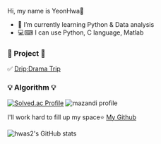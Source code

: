 Hi, my name is YeonHwa🙍
- 🌱 I’m currently learning Python & Data analysis
- 💻⌨ I can use Python, C language, Matlab


### 💫 Project 💫
✅ [Drip;Drama Trip](https://github.com/Multi-Drip/Drip)


### 💡 Algorithm 💡
[![Solved.ac Profile](http://mazassumnida.wtf/api/v2/generate_badge?boj=jyh98)](https://solved.ac/profile/jyh98)
![mazandi profile](http://mazandi.herokuapp.com/api?handle=jyh98&theme=dark)
</div>


I'll work hard to fill up my space⭐
[My Github](https://github.com/hwas2)

![hwas2's GitHub stats](https://github-readme-stats.vercel.app/api?username=hwas2&show_icons=true&theme=dracula)
